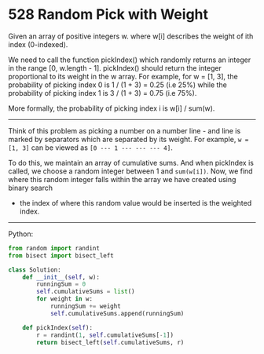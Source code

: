 528 Random Pick with Weight
===========================

Given an array of positive integers w. where w[i] describes the weight of ith
index (0-indexed).

We need to call the function pickIndex() which randomly returns an integer in
the range [0, w.length - 1]. pickIndex() should return the integer proportional
to its weight in the w array. For example, for w = [1, 3], the probability of
picking index 0 is 1 / (1 + 3) = 0.25 (i.e 25%) while the probability of
picking index 1 is 3 / (1 + 3) = 0.75 (i.e 75%).

More formally, the probability of picking index i is w[i] / sum(w).

---

Think of this problem as picking a number on a number line - and line is
marked by separators which are separated by its weight. For example, `w = [1,
3]` can be viewed as `[0 --- 1 --- --- --- 4]`.

To do this, we maintain an array of cumulative sums. And when pickIndex is
called, we choose a random integer between 1 and `sum(w[i])`. Now, we find where
this random integer falls within the array we have created using binary search
- the index of where this random value would be inserted is the weighted index.

---

Python:

```python
from random import randint
from bisect import bisect_left

class Solution:
    def __init__(self, w):
        runningSum = 0
        self.cumulativeSums = list()
        for weight in w:
            runningSum += weight
            self.cumulativeSums.append(runningSum)

    def pickIndex(self):
        r = randint(1, self.cumulativeSums[-1])
        return bisect_left(self.cumulativeSums, r)
```


